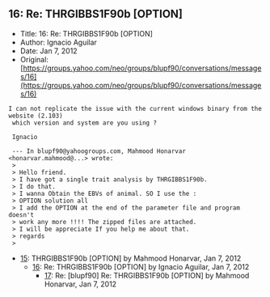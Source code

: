 ## 16: Re: THRGIBBS1F90b [OPTION]

- Title: 16: Re: THRGIBBS1F90b [OPTION]
- Author: Ignacio Aguilar
- Date: Jan 7, 2012
- Original: [https://groups.yahoo.com/neo/groups/blupf90/conversations/messages/16](https://groups.yahoo.com/neo/groups/blupf90/conversations/messages/16)

```
I can not replicate the issue with the current windows binary from the website (2.103)
 which version and system are you using ?

 Ignacio 

 --- In blupf90@yahoogroups.com, Mahmood Honarvar <honarvar.mahmood@...> wrote:
 >
 > Hello friend.
 > I have got a single trait analysis by THRGIBBS1F90b.
 > I do that.
 > I wanna Obtain the EBVs of animal. SO I use the :
 > OPTION solution all
 > I add the OPTION at the end of the parameter file and program doesn't
 > work any more !!!! The zipped files are attached.
 > I will be appreciate If you help me about that.
 > regards
 > 
```

- [15](0015.md): THRGIBBS1F90b [OPTION] by Mahmood Honarvar, Jan 7, 2012
    - [16](0016.md): Re: THRGIBBS1F90b [OPTION] by Ignacio Aguilar, Jan 7, 2012
        - [17](0017.md): Re: [blupf90] Re: THRGIBBS1F90b [OPTION] by Mahmood Honarvar, Jan 7, 2012
